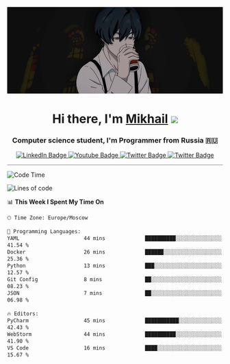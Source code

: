 <div>
  <div align="center">
    <img src="img/banner.jpg"/>
    <h1 align="center">Hi there, I'm <a href="https://github.com/Angeloffy" target="_blank">Mikhail</a> 
    <img src="https://github.com/blackcater/blackcater/raw/main/images/Hi.gif" height="32"/></h1>
  </div>

  <h3 align="center">Computer science student, I'm Programmer from Russia 🇷🇺</h3>
  <div id="badges" align="center">
    <a href="https://t.me/angeloffy">
      <img src="https://img.shields.io/badge/Telegram-2CA5E0?style=for-the-badge&logo=telegram&logoColor=white" alt="LinkedIn Badge"/>
    </a>
    <a href="https://www.youtube.com/channel/UCEL3-LeG0U1_2Ji9XXcPhkQ">
      <img src="https://img.shields.io/badge/YouTube-red?style=for-the-badge&logo=youtube&logoColor=white" alt="Youtube Badge"/>
    </a>
    <a href="mailto:angeloffy.work@gmail.com">
      <img src="https://img.shields.io/badge/Gmail-D14836?style=for-the-badge&logo=gmail&logoColor=white" alt="Twitter Badge"/>
    </a>
    <a href="https://discordapp.com/users/949624873649582121">
      <img src="https://img.shields.io/badge/Discord-7289DA?style=for-the-badge&logo=discord&logoColor=white" alt="Twitter Badge"/>
    </a>
</div>
 
 <hr style="height:1px; color:black; background-color:gray"> 
  
<!--START_SECTION:waka-->
![Code Time](http://img.shields.io/badge/Code%20Time-284%20hrs%2010%20mins-blue)

![Lines of code](https://img.shields.io/badge/From%20Hello%20World%20I%27ve%20Written-68.2%20thousand%20lines%20of%20code-blue)

📊 **This Week I Spent My Time On** 

```text
🕑︎ Time Zone: Europe/Moscow

💬 Programming Languages: 
YAML                     44 mins             ██████████░░░░░░░░░░░░░░░   41.54 % 
Docker                   26 mins             ██████░░░░░░░░░░░░░░░░░░░   25.36 % 
Python                   13 mins             ███░░░░░░░░░░░░░░░░░░░░░░   12.57 % 
Git Config               8 mins              ██░░░░░░░░░░░░░░░░░░░░░░░   08.23 % 
JSON                     7 mins              ██░░░░░░░░░░░░░░░░░░░░░░░   06.98 % 

🔥 Editors: 
PyCharm                  45 mins             ███████████░░░░░░░░░░░░░░   42.43 % 
WebStorm                 44 mins             ██████████░░░░░░░░░░░░░░░   41.90 % 
VS Code                  16 mins             ████░░░░░░░░░░░░░░░░░░░░░   15.67 % 
```


<!--END_SECTION:waka-->
